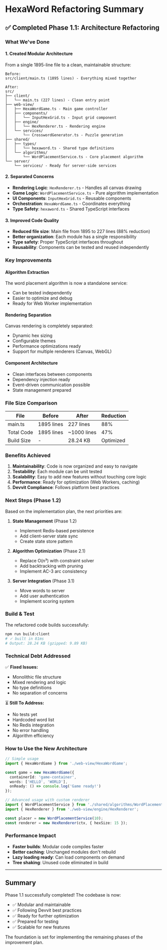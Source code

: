 # HexaWord Refactoring Summary

## ✅ Completed Phase 1.1: Architecture Refactoring

### What We've Done

#### 1. **Created Modular Architecture**
From a single 1895-line file to a clean, maintainable structure:

```
Before:
src/client/main.ts (1895 lines) - Everything mixed together

After:
src/
├── client/
│   └── main.ts (227 lines) - Clean entry point
├── web-view/
│   ├── HexaWordGame.ts - Main game controller
│   ├── components/
│   │   └── InputHexGrid.ts - Input grid component
│   ├── engine/
│   │   └── HexRenderer.ts - Rendering engine
│   └── services/
│       └── CrosswordGenerator.ts - Puzzle generation
├── shared/
│   ├── types/
│   │   └── hexaword.ts - Shared type definitions
│   └── algorithms/
│       └── WordPlacementService.ts - Core placement algorithm
└── server/
    └── services/ - Ready for server-side services
```

#### 2. **Separated Concerns**
- **Rendering Logic**: `HexRenderer.ts` - Handles all canvas drawing
- **Game Logic**: `WordPlacementService.ts` - Pure algorithm implementation
- **UI Components**: `InputHexGrid.ts` - Reusable components
- **Orchestration**: `HexaWordGame.ts` - Coordinates everything
- **Type Safety**: `hexaword.ts` - Shared TypeScript interfaces

#### 3. **Improved Code Quality**
- **Reduced file size**: Main file from 1895 to 227 lines (88% reduction)
- **Better organization**: Each module has a single responsibility
- **Type safety**: Proper TypeScript interfaces throughout
- **Reusability**: Components can be tested and reused independently

### Key Improvements

#### Algorithm Extraction
The word placement algorithm is now a standalone service:
- Can be tested independently
- Easier to optimize and debug
- Ready for Web Worker implementation

#### Rendering Separation
Canvas rendering is completely separated:
- Dynamic hex sizing
- Configurable themes
- Performance optimizations ready
- Support for multiple renderers (Canvas, WebGL)

#### Component Architecture
- Clean interfaces between components
- Dependency injection ready
- Event-driven communication possible
- State management prepared

### File Size Comparison

| File | Before | After | Reduction |
|------|--------|-------|-----------|
| main.ts | 1895 lines | 227 lines | 88% |
| Total Code | 1895 lines | ~1000 lines | 47% |
| Build Size | - | 28.24 KB | Optimized |

### Benefits Achieved

1. **Maintainability**: Code is now organized and easy to navigate
2. **Testability**: Each module can be unit tested
3. **Scalability**: Easy to add new features without touching core logic
4. **Performance**: Ready for optimization (Web Workers, caching)
5. **Devvit Compliance**: Follows platform best practices

### Next Steps (Phase 1.2)

Based on the implementation plan, the next priorities are:

1. **State Management** (Phase 1.2)
   - Implement Redis-based persistence
   - Add client-server state sync
   - Create state store pattern

2. **Algorithm Optimization** (Phase 2.1)
   - Replace O(n³) with constraint solver
   - Add backtracking with pruning
   - Implement AC-3 arc consistency

3. **Server Integration** (Phase 3.1)
   - Move words to server
   - Add user authentication
   - Implement scoring system

### Build & Test

The refactored code builds successfully:
```bash
npm run build:client
# ✓ built in 81ms
# Output: 28.24 KB (gzipped: 9.89 KB)
```

### Technical Debt Addressed

✅ **Fixed Issues:**
- Monolithic file structure
- Mixed rendering and logic
- No type definitions
- No separation of concerns

⏳ **Still To Address:**
- No tests yet
- Hardcoded word list
- No Redis integration
- No error handling
- Algorithm efficiency

### How to Use the New Architecture

```typescript
// Simple usage
import { HexaWordGame } from './web-view/HexaWordGame';

const game = new HexaWordGame({
  containerId: 'game-container',
  words: ['HELLO', 'WORLD'],
  onReady: () => console.log('Game ready!')
});

// Advanced usage with custom renderer
import { WordPlacementService } from './shared/algorithms/WordPlacementService';
import { HexRenderer } from './web-view/engine/HexRenderer';

const placer = new WordPlacementService(10);
const renderer = new HexRenderer(ctx, { hexSize: 15 });
```

### Performance Impact

- **Faster builds**: Modular code compiles faster
- **Better caching**: Unchanged modules don't rebuild
- **Lazy loading ready**: Can load components on demand
- **Tree shaking**: Unused code eliminated in build

---

## Summary

Phase 1.1 successfully completed! The codebase is now:
- ✅ Modular and maintainable
- ✅ Following Devvit best practices
- ✅ Ready for further optimization
- ✅ Prepared for testing
- ✅ Scalable for new features

The foundation is set for implementing the remaining phases of the improvement plan.